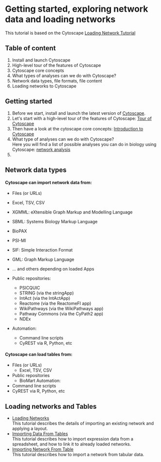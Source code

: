 # Getting started, exploring network data and loading networks

This tutorial is based on the Cytoscape [Loading Network Tutorial](https://cytoscape.org/cytoscape-tutorials/protocols/loading-networks/#/)

## Table of content
1. Install and launch Cytoscape
2. High-level tour of the features of Cytoscape
3. Cytoscape core concepts
4. What types of analyses can we do with Cytoscape?
5. Network data types, file formats, file content
6. Loading networks to Cytoscape

## Getting started
1. Before we start, install and launch the latest version of [Cytoscape](https://cytoscape.org/).
2. Let's start with a high-level tour of the features of Cytoscape: [Tour of Cytoscape](https://cytoscape.org/cytoscape-tutorials/protocols/tour-of-cytoscape/#/)
3. Then have a look at the cytoscape core concepts: [Introduction to Cytoscape](https://cytoscape.org/cytoscape-tutorials/presentations/modules/intro-cytoscape/index.html#/)
4. What type of analyses can we do with Cytoscape? <br> 
Here you will find a list of possible analyses you can do in biology using Cytoscape: [network analysis](https://github.com/cytoscape/cytoscape-tutorials/wiki#network-analysis)
5. 

## Network data types
#### Cytoscape can import network data from:
- Files (or URLs)
- Excel, TSV, CSV
- XGMML: eXtensible Graph Markup and Modelling Language
- SBML: Systems Biology Markup Language
- BioPAX
- PSI-MI
- SIF: Simple Interaction Format
- GML: Graph Markup Language
- ... and others depending on loaded Apps

- Public repositories:
  - PSICQUIC
  - STRING (via the stringApp)
  - IntAct (via the IntActApp)
  - Reactome (via the ReactomeFI app)
  - WikiPathways (via the WikiPathways app)
  - Pathway Commons (via the CyPath2 app)
  - NDEx
- Automation:
  - Command line scripts
  - CyREST via R, Python, etc
#### Cytoscape can load tables from:
- Files (or URLs)
  - Excel, TSV, CSV
- Public repositories
  - BioMart
Automation:
- Command line scripts
- CyREST via R, Python, etc

## Loading networks and Tables
- [Loading Networks](https://cytoscape.org/cytoscape-tutorials/protocols/loading-networks/#/) <br>
This tutorial describes the details of importing an existing network and applying a layout.
- [Importing Data From Tables](https://cytoscape.org/cytoscape-tutorials/protocols/importing-data-from-tables/#/)<br>
This tutorial describes how to import expression data from a spreadsheet, and how to link it to already loaded networks.
- [Importing Network From Table](https://cytoscape.org/cytoscape-tutorials/protocols/importing-network-from-table/#/)<br>
This tutorial describes how to import a network from tabular data.

